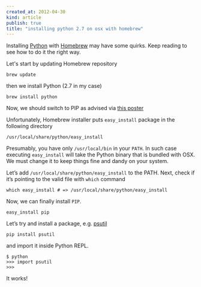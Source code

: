 ```yaml
---
created_at: 2012-04-30 
kind: article
publish: true
title: "installing python 2.7 on osx with homebrew"
---
```


Installing [Python](http://www.python.org/) with [Homebrew](http://mxcl.github.com/homebrew/) may have some quirks. Keep reading to see how to do it the right way.

Let's start by updating Homebrew repository

    brew update

then we install Python (2.7 in my case)

    brew install python

Now, we should switch to PIP as advised via [this poster](http://s3.pixane.com/pip_distribute.png)

Unfortunately, Homebrew installer puts `easy_install` package in the following directory

    /usr/local/share/python/easy_install

Presumably, you have only `/usr/local/bin` in your `PATH`. In such case executing `easy_install` will take the Python binary that is bundled with OSX. We must change it to keep things fine and dandy on your system.  

Let’s add `/usr/local/share/python/easy_install` to the PATH. Next, check if it’s pointing to the valid file with `which` command

    which easy_install # => /usr/local/share/python/easy_install

Now, we can finally install `PIP`.

    easy_install pip

Let’s try and install a package, e.g. [psutil](http://code.google.com/p/psutil/)

    pip install psutil

and import it inside Python REPL.

    $ python
    >>> import psutil
    >>>

It works!
